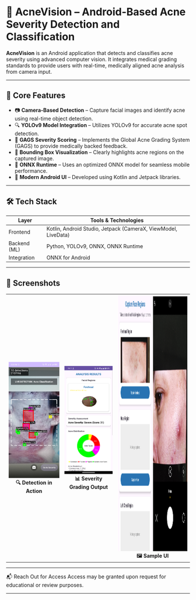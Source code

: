 # 🤖 AcneVision – Android-Based Acne Severity Detection and Classification

**AcneVision** is an Android application that detects and classifies acne severity using advanced computer vision. 
It integrates medical grading standards to provide users with real-time, medically aligned acne analysis from camera input.

---

## 🧠 Core Features

- 📷 **Camera-Based Detection** – Capture facial images and identify acne using real-time object detection.
- 🔍 **YOLOv9 Model Integration** – Utilizes YOLOv9 for accurate acne spot detection.
- 🧪 **GAGS Severity Scoring** – Implements the Global Acne Grading System (GAGS) to provide medically backed feedback.
- 🔲 **Bounding Box Visualization** – Clearly highlights acne regions on the captured image.
- 🔄 **ONNX Runtime** – Uses an optimized ONNX model for seamless mobile performance.
- 📱 **Modern Android UI** – Developed using Kotlin and Jetpack libraries.

---

## 🛠️ Tech Stack

| Layer        | Tools & Technologies                      |
|--------------|--------------------------------------------|
| Frontend     | Kotlin, Android Studio, Jetpack (CameraX, ViewModel, LiveData) |
| Backend (ML) | Python, YOLOv9, ONNX, ONNX Runtime         |
| Integration  | ONNX for Android              |

---

## 📸 Screenshots

<table>
  <tr>
    <td align="center">
      <img src="./screenshots/realtime_scan.jpg" alt="Detection View" width="300"/><br/>
      <strong>🔍 Detection in Action</strong>
    </td>
    <td align="center">
      <img src="./screenshots/gags_result.png" alt="Severity Output" width="300"/><br/>
      <strong>📊 Severity Grading Output</strong>
    </td>
      <td align="center">
      <img src="./screenshots/capture_image.png" alt="Sample UI" width="500" height="700"/><br/>
      <strong>🖼️ Sample UI</strong>
    </td>
  </tr>
</table>

---

📬 Reach Out for Access
Access may be granted upon request for educational or review purposes.

---

